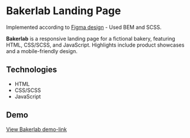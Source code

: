 # Bakerlab Landing Page

Implemented according to [Figma design](https://www.figma.com/file/dY3izAm0Vspsmra4lQWQIP/Bakerlab-FE-students?node-id=0%3A1) - Used BEM and SCSS.

**Bakerlab** is a responsive landing page for a fictional bakery, featuring HTML, CSS/SCSS, and JavaScript. Highlights include product showcases and a mobile-friendly design.

## Technologies

- HTML
- CSS/SCSS
- JavaScript

## Demo

[View Bakerlab demo-link](https://yourusername.github.io/bakerlab/)
